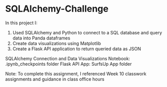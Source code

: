 # SQLAlchemy-Challenge
In this project I:
1. Used SQLAlchemy and Python to connect to a SQL database and query data into Panda dataframes
2. Create data visualizations using Matplotlib
3. Create a Flask API application to return queried data as JSON

SQLAlchemy Connection and Data Visualizations Notebook: .ipynb_checkpoints folder
Flask API App: SurfsUp App folder

Note: To complete this assignment, I referenced Week 10 classwork assignments and guidance in class office hours
